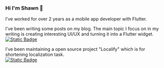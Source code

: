 ### Hi I'm Shawn 👋

I've worked for over 2 years as a mobile app developer with Flutter.

I've been writing some posts on my blog. The main topic I focus on in my writing is creating interesting UI/UX and turning it into a Flutter widget.  
[![Static Badge](https://img.shields.io/badge/go_to_the_blog-ffffff?style=for-the-badge&link=https://shawnis.dev/blog)](https://shawnis.dev/blog)

I've been maintaining a open source project "Localify" which is for shortening localization task.  
[![Static Badge](https://img.shields.io/badge/go_to_the_code-000?style=for-the-badge&link=https://shawnis.dev/blog)](https://shawnis.dev/blog)

<!--
**shawn-flunge/shawn-flunge** is a ✨ _special_ ✨ repository because its `README.md` (this file) appears on your GitHub profile.

Here are some ideas to get you started:

- 🔭 I’m currently working on ...
- 🌱 I’m currently learning ...
- 👯 I’m looking to collaborate on ...
- 🤔 I’m looking for help with ...
- 💬 Ask me about ...
- 📫 How to reach me: ...
- 😄 Pronouns: ...
- ⚡ Fun fact: ...
-->
